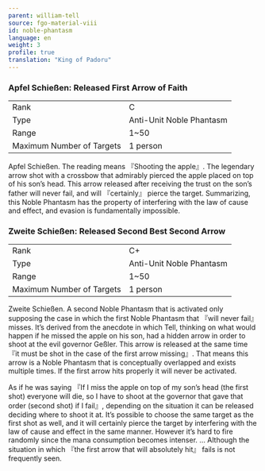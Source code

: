 ```yaml
---
parent: william-tell
source: fgo-material-viii
id: noble-phantasm
language: en
weight: 3
profile: true
translation: "King of Padoru"
---
```


### Apfel Schießen: Released First Arrow of Faith

<table>
  <tr><td>Rank</td><td>C</td></tr>
  <tr><td>Type</td><td>Anti-Unit Noble Phantasm</td></tr>
  <tr><td>Range</td><td>1~50</td></tr>
  <tr><td>Maximum Number of Targets</td><td>1 person</td></tr>
</table>

Apfel Schießen.
The reading means 『Shooting the apple』.
The legendary arrow shot with a crossbow that admirably pierced the apple placed on top of his son’s head.
This arrow released after receiving the trust on the son’s father will never fail, and will 『certainly』 pierce the target.
Summarizing, this Noble Phantasm has the property of interfering with the law of cause and effect, and evasion is fundamentally impossible.

### Zweite Schießen: Released Second Best Second Arrow

<table>
  <tr><td>Rank</td><td>C+</td></tr>
  <tr><td>Type</td><td>Anti-Unit Noble Phantasm</td></tr>
  <tr><td>Range</td><td>1~50</td></tr>
  <tr><td>Maximum Number of Targets</td><td>1 person</td></tr>
</table>

Zweite Schießen.
A second Noble Phantasm that is activated only supposing the case in which the first Noble Phantasm that 『will never fail』 misses.
It’s derived from the anecdote in which Tell, thinking on what would happen if he missed the apple on his son, had a hidden arrow in order to shoot at the evil governor Geßler.
This arrow is released at the same time 『it must be shot in the case of the first arrow missing』.
That means this arrow is a Noble Phantasm that is conceptually overlapped and exists multiple times.
If the first arrow hits properly it will never be activated.

As if he was saying 『If I miss the apple on top of my son’s head (the first shot) everyone will die, so I have to shoot at the governor that gave that order (second shot) if I fail』, depending on the situation it can be released deciding where to shoot it at.
It’s possible to choose the same target as the first shot as well, and it will certainly pierce the target by interfering with the law of cause and effect in the same manner.
However it’s hard to fire randomly since the mana consumption becomes intenser.
… Although the situation in which 『the first arrow that will absolutely hit』 fails is not frequently seen.
